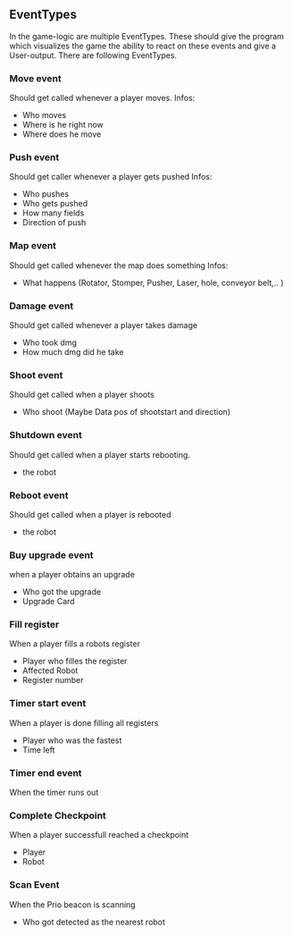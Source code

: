 ## EventTypes

In the game-logic are multiple EventTypes. These should give the program which visualizes the game the ability to react on these events and give a User-output. There are following EventTypes.

### Move event

Should get called whenever a player moves.
Infos:

- Who moves
- Where is he right now
- Where does he move

### Push event

Should get caller whenever a player gets pushed
Infos:

- Who pushes
- Who gets pushed
- How many fields
- Direction of push

### Map event

Should get called whenever the map does something
Infos:

- What happens (Rotator, Stomper, Pusher, Laser, hole, conveyor belt,.. )

### Damage event

Should get called whenever a player takes damage

- Who took dmg
- How much dmg did he take

### Shoot event

Should get called when a player shoots

- Who shoot (Maybe Data pos of shootstart and direction)

### Shutdown event

Should get called when a player starts rebooting.

* the robot

### Reboot event

Should get called when a player is rebooted

* the robot

### Buy upgrade event

when a player obtains an upgrade

* Who got the upgrade
* Upgrade Card

### Fill register

When a player fills a robots register

* Player who filles the register
* Affected Robot
* Register number

### Timer start event

When a player is done filling all registers

* Player who was the fastest
* Time left

### Timer end event

When the timer runs out

### Complete Checkpoint

When a player successfull reached a checkpoint

* Player
* Robot

### Scan Event

When the Prio beacon is scanning

* Who got detected as the nearest robot